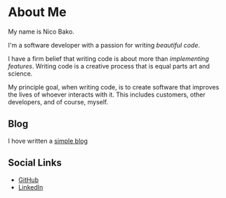 # About Me

My name is Nico Bako.

I'm a software developer with a passion for writing *beautiful code*.

I have a firm belief that writing code is about more than *implementing features*.
Writing code is a creative process that is equal parts art and science.

My principle goal, when writing code, is to create software that improves the lives of whoever interacts with it.
This includes customers, other developers, and of course, myself.

## Blog

I hove written a [simple blog]()
## Social Links

- [GitHub](https://github.com/nicobako)
- [LinkedIn](https://www.linkedin.com/in/nicobako/)